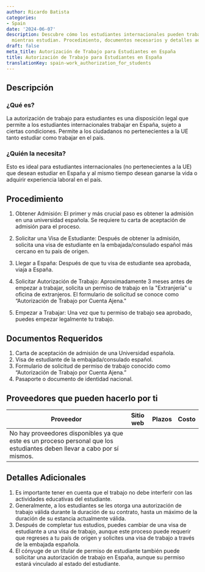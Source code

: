 ```yaml
---
author: Ricardo Batista
categories:
- Spain
date: '2024-06-07'
description: Descubre cómo los estudiantes internacionales pueden trabajar en España
  mientras estudian. Procedimiento, documentos necesarios y detalles adicionales.
draft: false
meta_title: Autorización de Trabajo para Estudiantes en España
title: Autorización de Trabajo para Estudiantes en España
translationKey: spain-work_authorization_for_students
---
```



## Descripción
### ¿Qué es?
La autorización de trabajo para estudiantes es una disposición legal que permite a los estudiantes internacionales trabajar en España, sujeto a ciertas condiciones. Permite a los ciudadanos no pertenecientes a la UE tanto estudiar como trabajar en el país.

### ¿Quién la necesita?
Esto es ideal para estudiantes internacionales (no pertenecientes a la UE) que desean estudiar en España y al mismo tiempo desean ganarse la vida o adquirir experiencia laboral en el país.

## Procedimiento
1. Obtener Admisión: El primer y más crucial paso es obtener la admisión en una universidad española. Se requiere tu carta de aceptación de admisión para el proceso.

2. Solicitar una Visa de Estudiante: Después de obtener la admisión, solicita una visa de estudiante en la embajada/consulado español más cercano en tu país de origen.

3. Llegar a España: Después de que tu visa de estudiante sea aprobada, viaja a España.

4. Solicitar Autorización de Trabajo: Aproximadamente 3 meses antes de empezar a trabajar, solicita un permiso de trabajo en la "Extranjería" u oficina de extranjeros. El formulario de solicitud se conoce como “Autorización de Trabajo por Cuenta Ajena."

5. Empezar a Trabajar: Una vez que tu permiso de trabajo sea aprobado, puedes empezar legalmente tu trabajo.

## Documentos Requeridos
1. Carta de aceptación de admisión de una Universidad española.
2. Visa de estudiante de la embajada/consulado español.
3. Formulario de solicitud de permiso de trabajo conocido como “Autorización de Trabajo por Cuenta Ajena.”
4. Pasaporte o documento de identidad nacional.

## Proveedores que pueden hacerlo por ti

| Proveedor        |     Sitio web      |     Plazos    |       Costo         |
| --------------- | ---------------- |  :-------------: | :----------------: |
| No hay proveedores disponibles ya que este es un proceso personal que los estudiantes deben llevar a cabo por sí mismos. 

## Detalles Adicionales
1. Es importante tener en cuenta que el trabajo no debe interferir con las actividades educativas del estudiante.
2. Generalmente, a los estudiantes se les otorga una autorización de trabajo válida durante la duración de su contrato, hasta un máximo de la duración de su estancia actualmente válida.
3. Después de completar tus estudios, puedes cambiar de una visa de estudiante a una visa de trabajo, aunque este proceso puede requerir que regreses a tu país de origen y solicites una visa de trabajo a través de la embajada española.
4. El cónyuge de un titular de permiso de estudiante también puede solicitar una autorización de trabajo en España, aunque su permiso estará vinculado al estado del estudiante.